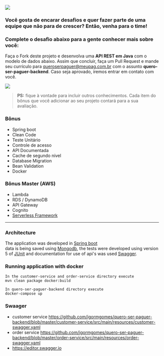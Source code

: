 
![](logo_pag.png)

### Você gosta de encarar desafios e quer fazer parte de uma equipe que não para de crescer? Então, venha para o time!
### Complete o desafio abaixo para a gente conhecer mais sobre você:

Faça o Fork deste projeto e desenvolva uma **API REST em Java** com o modelo de dados abaixo. 
Assim que concluir, faça um Pull Request e mande seu currículo para <queroserpaguer@meupag.com.br> com o assunto **quero-ser-paguer-backend**. Caso seja aprovado, iremos entrar em contato com você.

![](modelo-dados.png)

> **PS:** fique à vontade para incluir outros conhecimentos. Cada item do bônus que você adicionar ao seu projeto contará para a sua avaliação.

### Bônus
- Spring boot
- Clean Code
- Teste Unitário
- Controle de acesso
- API Documentada
- Cache de segundo nível
- Database Migration
- Bean Validation
- Docker

### Bônus Master (AWS)
- Lambda
- RDS / DynamoDB
- API Gateway
- Cognito
- [Serverless Framework](https://serverless.com/)

------------------------------------------------------------------------------

### Architecture

The application was developed in  [Spring boot](https://projects.spring.io/spring-boot/)  
data is being saved using [Mongodb](https://www.mongodb.com), 
the tests were developed using version 5 of  [JUnit](http://junit.org/junit5/) 
and documentation for use of api's was used [Swagger](https://swagger.io/).

### Running application with docker
```
In the customer-service and order-service directory execute
mvn clean package docker:build
```
```
In quero-ser-paguer-backend directory execute
docker-compose up
```

### Swaager
- customer service https://github.com/igormgomes/quero-ser-paguer-backend/blob/master/customer-service/src/main/resources/customer-swagger.yaml
- order service https://github.com/igormgomes/quero-ser-paguer-backend/blob/master/order-service/src/main/resources/order-swagger.yaml 
- https://editor.swagger.io